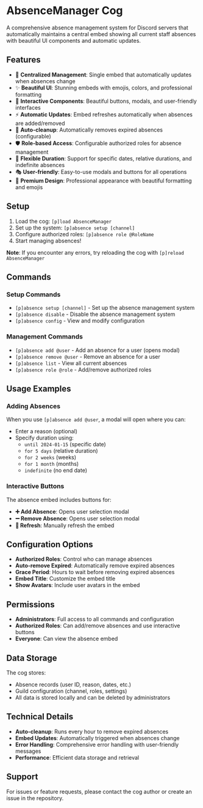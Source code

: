 # AbsenceManager Cog

A comprehensive absence management system for Discord servers that automatically maintains a central embed showing all current staff absences with beautiful UI components and automatic updates.

## Features

- 🎯 **Centralized Management**: Single embed that automatically updates when absences change
- ✨ **Beautiful UI**: Stunning embeds with emojis, colors, and professional formatting
- 🎨 **Interactive Components**: Beautiful buttons, modals, and user-friendly interfaces
- ⚡ **Automatic Updates**: Embed refreshes automatically when absences are added/removed
- 🔄 **Auto-cleanup**: Automatically removes expired absences (configurable)
- 🛡️ **Role-based Access**: Configurable authorized roles for absence management
- 📅 **Flexible Duration**: Support for specific dates, relative durations, and indefinite absences
- 🎭 **User-friendly**: Easy-to-use modals and buttons for all operations
- 💎 **Premium Design**: Professional appearance with beautiful formatting and emojis

## Setup

1. Load the cog: `[p]load AbsenceManager`
2. Set up the system: `[p]absence setup [channel]`
3. Configure authorized roles: `[p]absence role @RoleName`
4. Start managing absences!

**Note**: If you encounter any errors, try reloading the cog with `[p]reload AbsenceManager`

## Commands

### Setup Commands
- `[p]absence setup [channel]` - Set up the absence management system
- `[p]absence disable` - Disable the absence management system
- `[p]absence config` - View and modify configuration

### Management Commands
- `[p]absence add @user` - Add an absence for a user (opens modal)
- `[p]absence remove @user` - Remove an absence for a user
- `[p]absence list` - View all current absences
- `[p]absence role @role` - Add/remove authorized roles

## Usage Examples

### Adding Absences
When you use `[p]absence add @user`, a modal will open where you can:
- Enter a reason (optional)
- Specify duration using:
  - `until 2024-01-15` (specific date)
  - `for 5 days` (relative duration)
  - `for 2 weeks` (weeks)
  - `for 1 month` (months)
  - `indefinite` (no end date)

### Interactive Buttons
The absence embed includes buttons for:
- **➕ Add Absence**: Opens user selection modal
- **➖ Remove Absence**: Opens user selection modal  
- **🔄 Refresh**: Manually refresh the embed

## Configuration Options

- **Authorized Roles**: Control who can manage absences
- **Auto-remove Expired**: Automatically remove expired absences
- **Grace Period**: Hours to wait before removing expired absences
- **Embed Title**: Customize the embed title
- **Show Avatars**: Include user avatars in the embed

## Permissions

- **Administrators**: Full access to all commands and configuration
- **Authorized Roles**: Can add/remove absences and use interactive buttons
- **Everyone**: Can view the absence embed

## Data Storage

The cog stores:
- Absence records (user ID, reason, dates, etc.)
- Guild configuration (channel, roles, settings)
- All data is stored locally and can be deleted by administrators

## Technical Details

- **Auto-cleanup**: Runs every hour to remove expired absences
- **Embed Updates**: Automatically triggered when absences change
- **Error Handling**: Comprehensive error handling with user-friendly messages
- **Performance**: Efficient data storage and retrieval

## Support

For issues or feature requests, please contact the cog author or create an issue in the repository.
